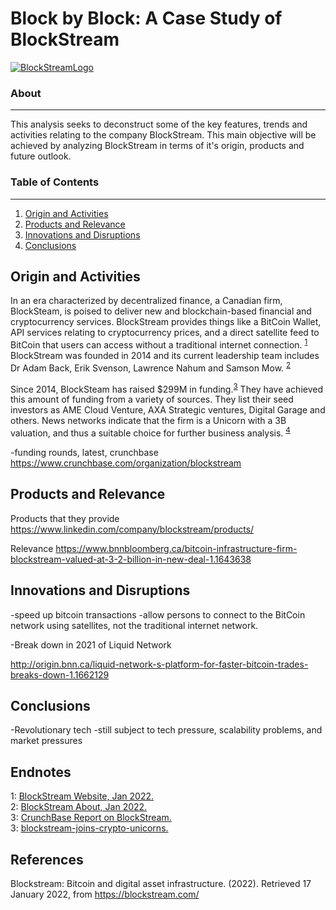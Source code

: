 # Block by Block: A Case Study of BlockStream

[![BlockStreamLogo](https://github.com/benjaminweymouth/Blockchain-Work/blob/main/Resources/blockstreamlogo2.png)]()

### About ###
-----------------------------
This analysis seeks to deconstruct some of the key features, trends and activities relating to the company BlockStream. This main objective will be achieved by analyzing BlockStream in terms of it's origin, products and future outlook. 

### Table of Contents ### 
-----------------------------
1. [Origin and Activities](#origin-and-activities) 
2. [Products and Relevance](#products-and-relevance) 
4. [Innovations and Disruptions](#innovations-and-disruptions) 
5. [Conclusions](#conclusions)

## Origin and Activities

In an era characterized by decentralized finance, a Canadian firm, BlockSteam, is poised to deliver new and blockchain-based financial and cryptocurrency services. BlockStream provides things like a BitCoin Wallet, API services relating to cryptocurrency prices, and a direct satellite feed to BitCoin that users can access without a traditional internet connection. <sup>[1](#myendnote1)</sup> BlockStream was founded in 2014 and its current leadership team includes Dr Adam Back, Erik Svenson, Lawrence Nahum and Samson Mow. <sup>[2](#myendnote2)</sup>

Since 2014, BlockSteam has raised $299M in funding.<sup>[3](#myendnote3)</sup> They have achieved this amount of funding from a variety of sources. They list their seed investors as AME Cloud Venture, AXA Strategic ventures, Digital Garage and others. News networks indicate that the firm is a Unicorn with a 3B valuation, and thus a suitable choice for further business analysis. <sup>[4](#myendnote4)</sup>



-funding rounds, latest, crunchbase 
https://www.crunchbase.com/organization/blockstream


## Products and Relevance
 
Products that they provide 
https://www.linkedin.com/company/blockstream/products/

Relevance
https://www.bnnbloomberg.ca/bitcoin-infrastructure-firm-blockstream-valued-at-3-2-billion-in-new-deal-1.1643638

## Innovations and Disruptions
-speed up bitcoin transactions 
-allow persons to connect to the BitCoin network using satellites, not the traditional internet network. 

-Break down in 2021 of Liquid Network 

http://origin.bnn.ca/liquid-network-s-platform-for-faster-bitcoin-trades-breaks-down-1.1662129



## Conclusions
-Revolutionary tech
-still subject to tech pressure, scalability problems, and market pressures 

## Endnotes
<a name="myendnote1">1</a>: [BlockStream Website, Jan 2022.](https://blockstream.com/) <br/>
<a name="myendnote2">2</a>: [BlockStream About, Jan 2022.](https://blockstream.com/about/) <br/>
<a name="myendnote3">3</a>: [CrunchBase Report on BlockStream.]( https://www.crunchbase.com/organization/blockstream/company_financials) <br/>
<a name="myendnote4">3</a>: [blockstream-joins-crypto-unicorns.](https://cointelegraph.com/news/canadian-bitcoin-miner-blockstream-joins-crypto-unicorns-with-3-2b-valuation) <br/>

## References 

Blockstream: Bitcoin and digital asset infrastructure. (2022). Retrieved 17 January 2022, from https://blockstream.com/

